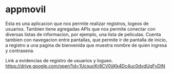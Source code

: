 # appmovil
Esta es una aplicacion que nos permite realizar registros, logeos de usuarios. Tambien tiene agregadas APIs que nos permite 
conectar con diversas listas de informacion, por ejemplo, una lista de peliculas. Cuenta tambien con navegacion entre pantallas,
que permite ir de pantalla de inicio, a registro a una pagina de bienvenida que muestra nombre de quien ingresa y contrasena.

Link a evidencias de registro de usuarios y logueo.
https://drive.google.com/open?id=1UcsucKr8CV0jjKk4Dc4uc0dvdUqFyDIN 

